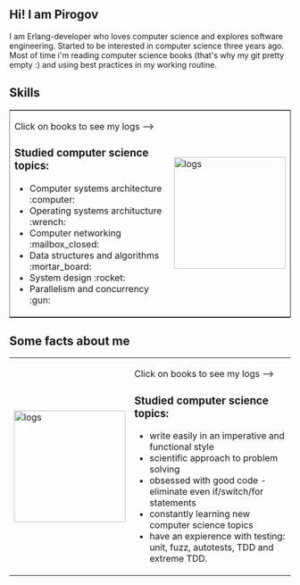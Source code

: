 

## Hi! I am Pirogov

<p>
I am Erlang-developer who loves computer science and explores software engineering. 
Started to be interested in computer science three years ago. 
Most of time i'm reading computer science books (that's why my git pretty empty :)
and using best practices in my working routine.
</p>


## Skills 
<table border="1" cellspacing="10" cellpadding="10">
  <tr>
    <td style="border: 0";>
      <p>Click on books to see my logs --> </p>
      <h3>Studied computer science topics:</h3>
      <ul>
        <li>Computer systems architecture :computer:</li>
        <li>Operating systems architucture :wrench:</li>
        <li>Computer networking :mailbox_closed:</li>
        <li>Data structures and algorithms :mortar_board:</li>
        <li>System design :rocket:</li>
        <li>Parallelism and concurrency :gun:</li>
      </ul>
    </td>
     <td style="border: 0";>
     <a href="https://alexandrpirogov.github.io/logs/"><img src="https://cdn-icons-png.flaticon.com/512/2232/2232688.png" alt="logs" width="200"/></a>
    </td>
  </tr>
</table>

## Some facts about me

<table border="0" cellspacing="0" cellpadding="0">
  <tr>
     <td style="border: 0";>
       <img src="https://png.pngtree.com/png-vector/20190514/ourmid/pngtree-fact-file-format-icon-design-png-image_1041572.jpg" alt="logs" width="200"/>
    </td>
    <td style="border: 0";>
      <p>Click on books to see my logs --> </p>
      <h3>Studied computer science topics:</h3>
      <ul>
  <li> write easily in an imperative and functional style</li>
  <li> scientific approach to problem solving</li>
  <li> obsessed with good code - eliminate even if/switch/for statements</li>
  <li> constantly learning new computer science topics</li>
  <li> have an expierence with testing: unit, fuzz, autotests, TDD and extreme TDD.</li>
</ul>
    </td>
    
  </tr>
</table>


